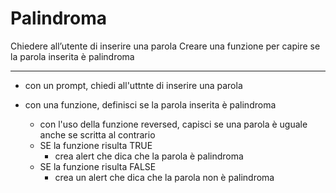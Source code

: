 # Palindroma

Chiedere all’utente di inserire una parola
Creare una funzione per capire se la parola inserita è palindroma

---

- con un prompt, chiedi all'uttnte di inserire una parola

- con una funzione, definisci se la parola inserita è palindroma
    - con l'uso della funzione reversed, capisci se una parola è uguale anche se scritta al contrario
    - SE la funzione risulta TRUE
        - crea alert che dica che la parola è palindroma
    - SE la funzione risulta FALSE
        - crea un alert che dica che la parola non è palindroma